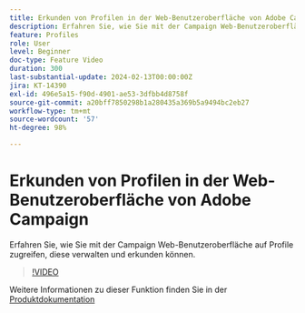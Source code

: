 ```yaml
---
title: Erkunden von Profilen in der Web-Benutzeroberfläche von Adobe Campaign
description: Erfahren Sie, wie Sie mit der Campaign Web-Benutzeroberfläche auf Profile zugreifen, diese verwalten und erkunden können.
feature: Profiles
role: User
level: Beginner
doc-type: Feature Video
duration: 300
last-substantial-update: 2024-02-13T00:00:00Z
jira: KT-14390
exl-id: 496e5a15-f90d-4901-ae53-3dfbb4d8758f
source-git-commit: a20bff7850298b1a280435a369b5a9494bc2eb27
workflow-type: tm+mt
source-wordcount: '57'
ht-degree: 98%

---
```


# Erkunden von Profilen in der Web-Benutzeroberfläche von Adobe Campaign

Erfahren Sie, wie Sie mit der Campaign Web-Benutzeroberfläche auf Profile zugreifen, diese verwalten und erkunden können.

>[!VIDEO](https://video.tv.adobe.com/v/3427293/?learn=on)

Weitere Informationen zu dieser Funktion finden Sie in der [Produktdokumentation](https://experienceleague.adobe.com/docs/campaign-web/v8/audiences/work-with-profiles/about-recipients.html?lang=de)
